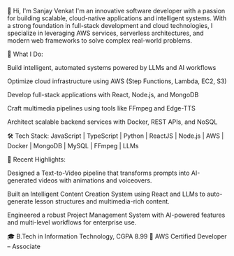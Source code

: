 👋 Hi, I'm Sanjay Venkat
I'm an innovative software developer with a passion for building scalable, cloud-native applications and intelligent systems. With a strong foundation in full-stack development and cloud technologies, I specialize in leveraging AWS services, serverless architectures, and modern web frameworks to solve complex real-world problems.

🚀 What I Do:

Build intelligent, automated systems powered by LLMs and AI workflows

Optimize cloud infrastructure using AWS (Step Functions, Lambda, EC2, S3)

Develop full-stack applications with React, Node.js, and MongoDB

Craft multimedia pipelines using tools like FFmpeg and Edge-TTS

Architect scalable backend services with Docker, REST APIs, and NoSQL

🛠️ Tech Stack:
JavaScript | TypeScript | Python | ReactJS | Node.js | AWS | Docker | MongoDB | MySQL | FFmpeg | LLMs

📌 Recent Highlights:

Designed a Text-to-Video pipeline that transforms prompts into AI-generated videos with animations and voiceovers.

Built an Intelligent Content Creation System using React and LLMs to auto-generate lesson structures and multimedia-rich content.

Engineered a robust Project Management System with AI-powered features and multi-level workflows for enterprise use.

🎓 B.Tech in Information Technology, CGPA 8.99
📜 AWS Certified Developer – Associate

<!---
Sanjay0348/Sanjay0348 is a ✨ special ✨ repository because its `README.md` (this file) appears on your GitHub profile.
You can click the Preview link to take a look at your changes.
--->
